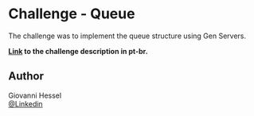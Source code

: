 # Challenge - Queue

The challenge was to implement the queue structure using Gen Servers.

**[Link](https://www.notion.so/Desafio-01-Filas-4db900b9954b43cca1de35ae9d44da71) to the challenge description in pt-br.**

## Author

Giovanni Hessel\
[@Linkedin](https://www.linkedin.com/in/giovanni-garcia-hessel-137b1393/)